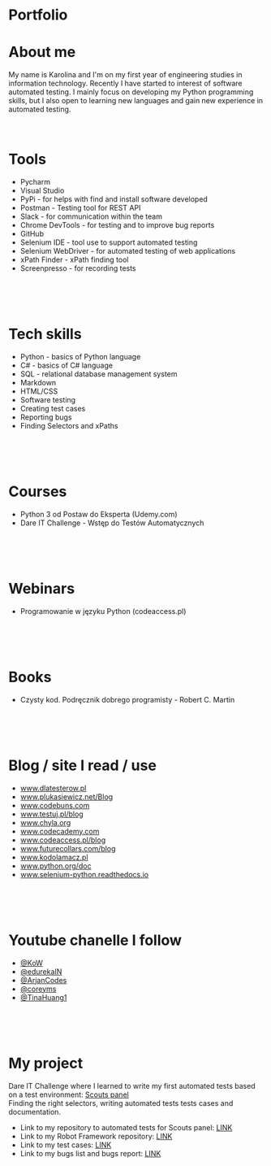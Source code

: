 # Portfolio

# About me

My name is Karolina and I'm on my first year of engineering studies in information technology. Recently I have started to interest of software automated testing. 
I mainly focus on developing my Python programming skills, but I also open to learning new languages and gain new experience in automated testing.
<br>
<br>
<br>

# Tools
* Pycharm
* Visual Studio 
* PyPi - for helps with find and install software developed
* Postman - Testing tool for REST API
* Slack - for communication within the team
* Chrome DevTools - for testing and to improve bug reports
* GitHub
* Selenium IDE - tool use to support automated testing
* Selenium WebDriver - for automated testing of web applications
* xPath Finder - xPath finding tool
* Screenpresso - for recording tests

<br>
<br>
<br>

# Tech skills
* Python - basics of Python language
* C# - basics of C# language
* SQL - relational database management system
* Markdown
* HTML/CSS
* Software testing
* Creating test cases
* Reporting bugs
* Finding Selectors and xPaths

<br>
<br>
<br>

# Courses
* Python 3 od Postaw do Eksperta (Udemy.com)
* Dare IT Challenge - Wstęp do Testów Automatycznych

<br>
<br>
<br>

# Webinars
* Programowanie w języku Python (codeaccess.pl)

<br>
<br>
<br>

# Books
* Czysty kod. Podręcznik dobrego programisty - Robert C. Martin

<br>
<br>
<br>

# Blog / site I read / use
*  <a href = "https://www.dlatesterow.pl/">www.dlatesterow.pl</a>
*  <a href = "https://www.plukasiewicz.net/Blog">www.plukasiewicz.net/Blog</a>
*  <a href = "https://codebuns.com/">www.codebuns.com</a>
*  <a href = "https://testuj.pl/blog/">www.testuj.pl/blog</a>
*  <a href = "https://chyla.org/index.html">www.chyla.org</a>  
*  <a href = "https://www.codecademy.com/">www.codecademy.com</a>  
*  <a href = "https://www.codeaccess.pl/blog">www.codeaccess.pl/blog</a>  
*  <a href = "https://futurecollars.com/blog/">www.futurecollars.com/blog</a>  
*  <a href = "https://www.kodolamacz.pl/">www.kodolamacz.pl</a>    
*  <a href = "https://www.python.org/doc/">www.python.org/doc</a>  
*  <a href = "https://selenium-python.readthedocs.io/index.html">www.selenium-python.readthedocs.io</a>    

<br>
<br>
<br>

# Youtube chanelle I follow 
*  <a href = "https://www.youtube.com/@KoW">@KoW</a>  
*  <a href = "https://www.youtube.com/@edurekaIN">@edurekaIN</a> 
*  <a href = "https://www.youtube.com/@ArjanCodes">@ArjanCodes</a>  
*  <a href = "https://www.youtube.com/@coreyms">@coreyms</a>  
*  <a href = "https://www.youtube.com/@TinaHuang1">@TinaHuang1</a>  

<br>
<br>
<br>

# My project

Dare IT Challenge where I learned to write my first automated tests based on a test environment: <a href = "https://scouts-test.futbolkolektyw.pl/"> Scouts panel </a></br>
Finding the right selectors, writing automated tests tests cases and documentation.
<br>

* Link to my repository to automated tests for Scouts panel: <a href = "https://github.com/KarolinaSosinska/challange_portfolio_karola"> LINK </a></br>
* Link to my Robot Framework repository: <a href = "https://github.com/KarolinaSosinska/panelscout_robotframework"> LINK </a> </br>
* Link to my test cases: <a href = "https://drive.google.com/drive/folders/1rpcmPnEsfivsjWbM_BE2PjQRkhqdvCEv?usp=sharing"> LINK </a></br>
* Link to my bugs list and bugs report: <a href = "https://drive.google.com/drive/folders/193Um3IKa8t0TtF1IvvVohnV688KBriAf?usp=sharing"> LINK </a> </br>

